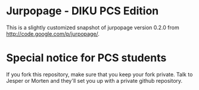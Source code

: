 # Jurpopage - DIKU PCS Edition

This is a slightly customized snapshot of jurpopage version 0.2.0 from <http://code.google.com/p/jurpopage/>.

# Special notice for PCS students

If you fork this repository, make sure that you keep your fork private. Talk to Jesper or Morten and they'll set you up with a private github repository. 
